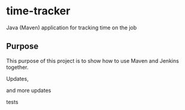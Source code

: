 # time-tracker
Java (Maven) application for tracking time on the job

## Purpose

This purpose of this project is to show how to use Maven and Jenkins together.

Updates, 

and more updates


tests
